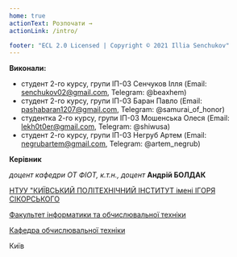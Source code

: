```yaml
---
home: true
actionText: Розпочати →
actionLink: /intro/

footer: "ECL 2.0 Licensed | Copyright © 2021 Illia Senchukov"
---
```



**Виконали:** 

- студент 2-го курсу, групи ІП-03 Сенчуков Ілля (Email: [senchukov02@gmail.com](mailto:senchukov02@gmail.com), Telegram: @beaxhem)
- студент 2-го курсу, групи ІП-03 Баран Павло (Email: [pashabaran1207@gmail.com](mailto:pashabaran1207@gmail.com), Telegram: @samurai_of_honor)
- студентка 2-го курсу, групи ІП-03 Мошенська Олеся (Email: [lekh0t0er@gmail.com](mailto:lekh0t0er@gmail.com), Telegram: @shiwusa)
- студент 2-го курсу, групи ІП-03 Негруб Артем (Email: [negrubartem@gmail.com](mailto:negrubartem@gmail.com), Telegram: @artem_negrub)

**Керівник**

*доцент кафедри ОТ ФІОТ, к.т.н., доцент*<span padding-right:5em></span> **Андрій БОЛДАК** 

[НТУУ "КИЇВСЬКИЙ ПОЛІТЕХНІЧНИЙ ІНСТИТУТ імені ІГОРЯ СІКОРСЬКОГО](https://kpi.ua/)

[Факультет інформатики та обчислювальної техніки](https://fiot.kpi.ua/)

[Кафедра обчислювальної техніки](https://comsys.kpi.ua/)

Київ
